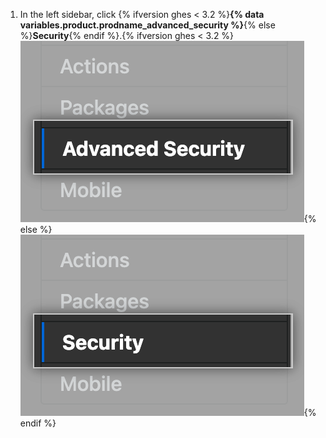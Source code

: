 1. In the left sidebar, click {% ifversion ghes < 3.2 %}**{% data variables.product.prodname_advanced_security %}**{% else %}**Security**{% endif %}.{% ifversion ghes < 3.2 %} ![Advanced Security sidebar](/assets/images/enterprise/management-console/sidebar-advanced-security.png){% else %}
![Security sidebar](/assets/images/enterprise/3.2/management-console/sidebar-security.png){% endif %}